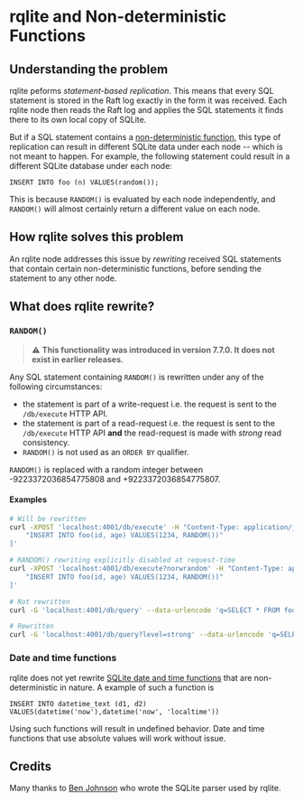 # rqlite and Non-deterministic Functions

## Understanding the problem
rqlite peforms _statement-based replication_. This means that every SQL statement is stored in the Raft log exactly in the form it was received. Each rqlite node then reads the Raft log and applies the SQL statements it finds there to its own local copy of SQLite.

But if a SQL statement contains a [non-deterministic function](https://www.sqlite.org/deterministic.html), this type of replication can result in different SQLite data under each node -- which is not meant to happen. For example, the following statement could result in a different SQLite database under each node:
```
INSERT INTO foo (n) VALUES(random());
```
This is because `RANDOM()` is evaluated by each node independently, and `RANDOM()` will almost certainly return a different value on each node.

## How rqlite solves this problem
An rqlite node addresses this issue by _rewriting_ received SQL statements that contain certain non-deterministic functions, before sending the statement to any other node.

## What does rqlite rewrite?

### `RANDOM()`
> :warning: **This functionality was introduced in version 7.7.0. It does not exist in earlier releases.**

Any SQL statement containing `RANDOM()` is rewritten under any of the following circumstances:
- the statement is part of a write-request i.e. the request is sent to the `/db/execute` HTTP API.
- the statement is part of a read-request i.e. the request is sent to the `/db/execute` HTTP API **and** the read-request is made with _strong_ read consistency.
- `RANDOM()` is not used as an `ORDER BY` qualifier.

`RANDOM()` is replaced with a random integer between -9223372036854775808 and +9223372036854775807.

#### Examples
```bash
# Will be rewritten
curl -XPOST 'localhost:4001/db/execute' -H "Content-Type: application/json" -d '[
    "INSERT INTO foo(id, age) VALUES(1234, RANDOM())"
]'

# RANDOM() rewriting explicitly disabled at request-time
curl -XPOST 'localhost:4001/db/execute?norwrandom' -H "Content-Type: application/json" -d '[
    "INSERT INTO foo(id, age) VALUES(1234, RANDOM())"
]' 

# Not rewritten
curl -G 'localhost:4001/db/query' --data-urlencode 'q=SELECT * FROM foo WHERE id = RANDOM()'

# Rewritten
curl -G 'localhost:4001/db/query?level=strong' --data-urlencode 'q=SELECT * FROM foo WHERE id = RANDOM()'
```

### Date and time functions
rqlite does not yet rewrite [SQLite date and time functions](https://www.sqlite.org/lang_datefunc.html) that are non-deterministic in nature. A example of such a function is

`INSERT INTO datetime_text (d1, d2) VALUES(datetime('now'),datetime('now', 'localtime'))`

Using such functions will result in undefined behavior. Date and time functions that use absolute values will work without issue.

## Credits
Many thanks to [Ben Johnson](https://github.com/benbjohnson) who wrote the SQLite parser used by rqlite.
